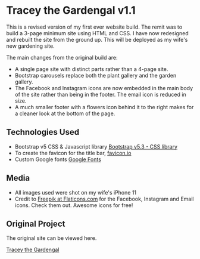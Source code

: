 ﻿# Tracey the Gardengal v1.1

This is a revised version of my first ever website build. The remit was to build a 3-page minimum site using HTML and CSS. I have now redesigned and rebuilt the site from the ground up. This will be deployed as my wife's new gardening site.

The main changes from the original build are:

- A single page site with distinct parts rather than a 4-page site.
- Bootstrap carousels replace both the plant gallery and the garden gallery.
- The Facebook and Instagram icons are now embedded in the main body of the site rather than being in the footer. The email icon is reduced in size.
- A much smaller footer with a flowers icon behind it to the right makes for a cleaner look at the bottom of the page.

## Technologies Used

- Bootstrap v5 CSS & Javascript library [Bootstrap v5.3 - CSS library](https://getbootstrap.com/)
- To create the favicon for the title bar, [favicon.io](https://favicon.io/favicon-generator/)
- Custom Google fonts [Google Fonts](https://fonts.google.com/)

## Media

- All images used were shot on my wife's iPhone 11
- Credit to [Freepik at Flaticons.com](https://www.flaticon.com) for the Facebook, Instagram and Email icons. Check them out. Awesome icons for free!

## Original Project

The original site can be viewed here.

[Tracey the Gardengal](https://github.com/thespamster/the-lady-gardener.git)
